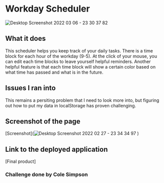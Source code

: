 # Workday Scheduler

![Desktop Screenshot 2022 03 06 - 23 30 37 82](https://user-images.githubusercontent.com/97649732/156987202-fcedc0c2-7d35-4a65-8afc-ab1a275fbe6f.png)


## What it does

This scheduler helps you keep track of your daily tasks. There is a time block for each hour of the workday (9-5). At the click of your mouse, you can edit each time blocks to leave yourself helpful reminders. Another helpful feature is that each time block will show a certain color based on what time has passed and what is in the future.

## Issues I ran into

This remains a persiting problem that I need to look more into, but figuring out how to put my data in localStorage has proven challenging. 

## Screenshot of the page

[Screenshot](![Desktop Screenshot 2022 02 27 - 23 34 34 97](https://user-images.githubusercontent.com/97649732/155942605-8cc56fb2-7691-4770-be31-0acc75b9020c.png)
)

## Link to the deployed application

[Final product]

### Challenge done by Cole Simpson

